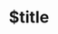---
title: $title
second_title: Referencia de la API de Aspose.Email para .NET
description: $description
type: docs
weight: $weight
url: /es/net/$ref/
---